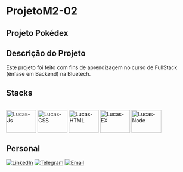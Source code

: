 # ProjetoM2-02

## Projeto Pokédex

## Descrição do Projeto

Este projeto foi feito com fins de aprendizagem no curso de FullStack (ênfase em Backend) na Bluetech.

## Stacks

<div style="display: inline_block"><br>

<img align="center" alt="Lucas-Js" height="60" width="80" src="https://cdn.jsdelivr.net/gh/devicons/devicon/icons/javascript/javascript-original.svg"/>

<img align="center" alt="Lucas-CSS" height="60" width="80" src="https://cdn.jsdelivr.net/gh/devicons/devicon/icons/css3/css3-original.svg"/>

<img align="center" alt="Lucas-HTML" height="60" width="80" src="https://cdn.jsdelivr.net/gh/devicons/devicon/icons/html5/html5-original.svg"/>

<img align="center" alt="Lucas-EX" height="60" width="80" src="https://cdn.jsdelivr.net/gh/devicons/devicon/icons/express/express-original.svg" />

<img align="center" alt="Lucas-Node" height="60" width="80" src="https://cdn.jsdelivr.net/gh/devicons/devicon/icons/nodejs/nodejs-original.svg" />

</div>

## Personal

[![LinkedIn](https://img.shields.io/badge/LinkedIn-0077B5?style=for-the-badge&logo=linkedin&logoColor=white)](https://www.linkedin.com/in/lucasvmaia/)
[![Telegram](https://img.shields.io/badge/Telegram-2CA5E0?style=for-the-badge&logo=telegram&logoColor=white)](https://t.me/LucasVM1)
[![Email](https://img.shields.io/badge/Microsoft_Outlook-0078D4?style=for-the-badge&logo=microsoft-outlook&logoColor=white)](mailto:lucas.vianam@outlook.com)
